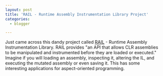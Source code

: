 ```yaml
---
layout: post
title: 'RAIL - Runtime Assembly Instrumentation Library Project'
categories:
  - blogger

---
```


Just came across this dandy project called <a href="http://rail.dei.uc.pt/">RAIL</a> - Runtime Assembly Instrumentation Library.  RAIL provides "an API that allows CLR assemblies to be manipulated and instrumented before they are loaded or executed."  Imagine if you will loading an assembly, inspecting it, altering the IL, and executing the mutated assembly or even saving it.  This has some interesting applications for aspect-oriented programming.

